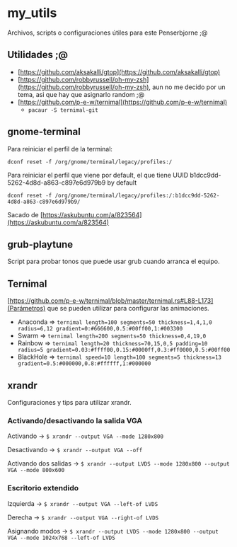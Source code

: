 # my_utils

Archivos, scripts o configuraciones útiles para este Penserbjorne ;@

## Utilidades ;@

- [https://github.com/aksakalli/gtop](https://github.com/aksakalli/gtop)
- [https://github.com/robbyrussell/oh-my-zsh](https://github.com/robbyrussell/oh-my-zsh), aun no me decido por un tema, asi que hay que asignarlo random ;@
- [https://github.com/p-e-w/ternimal](https://github.com/p-e-w/ternimal)
    - ```pacaur -S ternimal-git```

## gnome-terminal

Para reiniciar el perfil de la terminal:

```dconf reset -f /org/gnome/terminal/legacy/profiles:/```

Para reiniciar el perfil que viene por default, el que tiene UUID b1dcc9dd-5262-4d8d-a863-c897e6d979b9 by default

```dconf reset -f /org/gnome/terminal/legacy/profiles:/:b1dcc9dd-5262-4d8d-a863-c897e6d979b9/```

Sacado de [https://askubuntu.com/a/823564](https://askubuntu.com/a/823564)

## grub-playtune

Script para probar tonos que puede usar grub cuando arranca el equipo.

## Ternimal

[https://github.com/p-e-w/ternimal/blob/master/ternimal.rs#L88-L173](Parámetros) que se pueden utilizar para configurar las animaciones.

- Anaconda => ```ternimal length=100 segments=50 thickness=1,4,1,0 radius=6,12 gradient=0:#666600,0.5:#00ff00,1:#003300```
- Swarm => ```ternimal length=200 segments=50 thickness=0,4,19,0```
- Rainbow => ```ternimal length=20 thickness=70,15,0,5 padding=10 radius=5 gradient=0.03:#ffff00,0.15:#0000ff,0.3:#ff0000,0.5:#00ff00```
- BlackHole => ```ternimal speed=10 length=100 segments=5 thickness=13 gradient=0.5:#000000,0.8:#ffffff,1:#000000```


## xrandr

Configuraciones y tips para utilizar xrandr.

### Activando/desactivando la salida VGA

Activando -> ```$ xrandr --output VGA --mode 1280x800```

Desactivando -> ```$ xrandr --output VGA --off```

Activando dos salidas -> ```$ xrandr --output LVDS --mode 1280x800 --output VGA --mode 800x600```

### Escritorio extendido

Izquierda -> ```$ xrandr --output VGA --left-of LVDS```

Derecha -> ```$ xrandr --output VGA --right-of LVDS```

Asignando modos -> ```$ xrandr --output LVDS --mode 1280x800 --output VGA --mode 1024x768 --left-of LVDS```